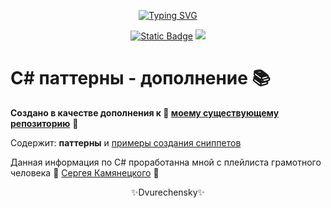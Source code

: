 <p align="center">
    <p align="center">
        <a href="https://git.io/typing-svg"><img src="https://readme-typing-svg.demolab.com?font=Fira+Code&pause=1000&center=true&vCenter=true&width=435&lines=%D0%9F%D0%BE%D0%B2%D1%82%D0%BE%D1%80%D0%B5%D0%BD%D0%B8%D0%B5+-+%D0%BC%D0%B0%D1%82%D1%8C+%D1%83%D1%87%D0%B5%D0%BD%D0%B8%D1%8F" alt="Typing SVG" /></a>
    </p>
    <p align="center">
        <a href="https://sites.google.com/view/dvurechensky" target="_blank"><img alt="Static Badge" src="https://shields.dvurechensky.pro/badge/Dvurechensky-N-blue"></a>
        <img src="https://shields.dvurechensky.pro/badge/Csharp-VS2022-blue?logo=csharp&logoColor=FFFF00">
    </p>
</p>

# C# паттерны - дополнение  📚

**Создано в качестве дополнения к 🌟 [моему существующему репозиторию](https://www.dvurechensky.pro/dvurechensky_pro/PatternsCSharpProgramming)** 🌟

Содержит: **паттерны** и [примеры создания сниппетов](Patterns/Pattern_1-Синглтон(Singleton)/MySnippet.snippet)

Данная информация по C# проработанна мной с плейлиста грамотного человека 👊 [Сергея Камянецкого](https://www.youtube.com/playlist?list=PLsV7KW4r_oBAxqpJ0IyfJw16GBZXJvLKg) 👊

<p align="center">✨Dvurechensky✨</p>